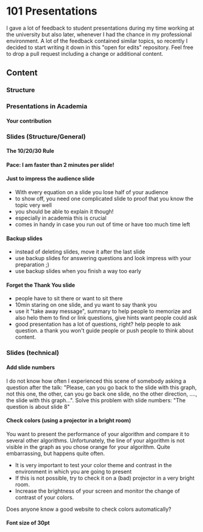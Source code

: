 # 101 Presentations

I gave a lot of feedback to student presentations during my time working at the university but also later, whenever I had the chance in my professional environment. A lot of the feedback contained similar topics, so recently I decided to start writing it down in this "open for edits" repository. Feel free to drop a pull request including a change or additional content.

## Content

### Structure

### Presentations in Academia

#### Your contribution

### Slides (Structure/General)

#### The 10/20/30 Rule

#### Pace: I am faster than 2 minutes per slide!

#### Just to impress the audience slide

- With every equation on a slide you lose half of your audience
- to show off, you need one complicated slide to proof that you know the topic very well
- you should be able to explain it though!
- especially in academia this is crucial
- comes in handy in case you run out of time or have too much time left

#### Backup slides

- instead of deleting slides, move it after the last slide
- use backup slides for answering questions and look impress with your preparation ;)
- use backup slides when you finish a way too early

#### Forget the Thank You slide

- people have to sit there or want to sit there
- 10min staring on one slide, and yu want to say thank you
- use it "take away message", summary to help people to memorize and also helo them to find or link questions, give hints want people could ask
- good presentation has a lot of questions, right? help people to ask question. a thank you won't guide people or push people to think about content.

### Slides (technical)

#### Add slide numbers

I do not know how often I experienced this scene of somebody asking a question after the talk: "Please, can you go back to the slide with this graph, not this one, the other, can you go back one slide, no the other direction, ...., the slide with this graph...". Solve this problem with slide numbers: "The question is about slide 8"

#### Check colors (using a projector in a bright room)

You want to present the performance of your algorithm and compare it to several other algorithms. Unfortunately, the line of your algorithm is not visible in the graph as you chose orange for your algorithm. Quite embarrassing, but happens quite often.

- It is very important to test your color theme and contrast in the environment in which you are going to present
- If this is not possible, try to check it on a (bad) projector in a very bright room.
- Increase the brightness of your screen and monitor the change of contrast of your colors.

Does anyone know a good website to check colors automatically?

#### Font size of 30pt
